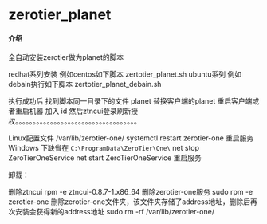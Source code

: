 # zerotier_planet

#### 介绍
全自动安装zerotier做为planet的脚本

redhat系列安装 例如centos如下脚本
zertotier_planet.sh
ubuntu系列 例如debain执行如下脚本
zertotier_planet_debain.sh

执行成功后 找到脚本同一目录下的文件 planet
替换客户端的planet 
重启客户端或者重启机器
加入 id
然后ztncui登录刷新授权。。。。。。。。。。。。。。。。。。。。。。。。。。。。。。。。。。。


Linux配置文件 /var/lib/zerotier-one/
systemctl restart zerotier-one  重启服务
Windows 下缺省在 `C:\ProgramData\ZeroTier\One\`
net stop ZeroTierOneService
net start ZeroTierOneService  重启服务

卸载：

删除ztncui
rpm -e ztncui-0.8.7-1.x86_64
删除zerotier-one服务
sudo rpm -e zerotier-one
删除zerotier-one文件夹，该文件夹存储了address地址，删除后再次安装会获得新的address地址
sudo rm -rf /var/lib/zerotier-one/
